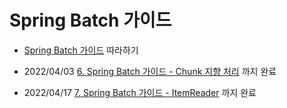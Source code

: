 # Spring Batch 가이드
- [Spring Batch 가이드](https://jojoldu.tistory.com/324?category=902551) 따라하기

- 2022/04/03 [6. Spring Batch 가이드 - Chunk 지향 처리](https://jojoldu.tistory.com/331?category=902551) 까지 완료
- 2022/04/17 [7. Spring Batch 가이드 - ItemReader](https://jojoldu.tistory.com/336?category=902551) 까지 완료
